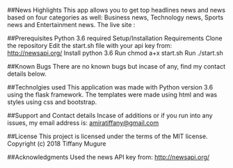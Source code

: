 ##News Highlights
This app allows you to get top headlines news and news based on four categories as well: Business news, Technology news, Sports news and Entertainment news. The live site : 

##Prerequisites
Python 3.6 required
Setup/Installation Requirements
Clone the repository
Edit the start.sh file with your api key from: http://newsapi.org/
Install python 3.6
Run chmod a+x start.sh
Run ./start.sh

##Known Bugs
There are no known bugs but incase of any, find my contact details below.

##Technolgies used
This application was made with Python version 3.6 using the flask framework. The templates were made using html and was styles using css and bootstrap.

##Support and Contact details
Incase of additions or if you run into any issues, my email address is: amiratiffany@gmail.com

##License
This project is licensed under the terms of the MIT license. Copyright (c) 2018 Tiffany Mugure

##Acknowledgments
Used the news API key from: http://newsapi.org/
